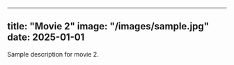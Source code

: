 
---
title: "Movie 2"
image: "/images/sample.jpg"
date: 2025-01-01
---
Sample description for movie 2.
